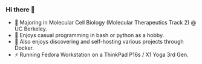 ### Hi there 👋

- 🤔 Majoring in Molecular Cell Biology (Molecular Therapeutics Track 2) @ UC Berkeley.
- 🌱 Enjoys casual programming in bash or python as a hobby.
- 🔭 Also enjoys discovering and self-hosting various projects through Docker.
- ⚡ Running Fedora Workstation on a ThinkPad P16s / X1 Yoga 3rd Gen.
<!--
**kittyjosh111/kittyjosh111** is a ✨ _special_ ✨ repository because its `README.md` (this file) appears on your GitHub profile.

Here are some ideas to get you started:

- 🔭 I’m currently working on ...
- 🌱 I’m currently learning ...
- 👯 I’m looking to collaborate on ...
- 🤔 I’m looking for help with ...
- 💬 Ask me about ...
- 📫 How to reach me: ...
- 😄 Pronouns: ...
- ⚡ Fun fact: ...
-->
